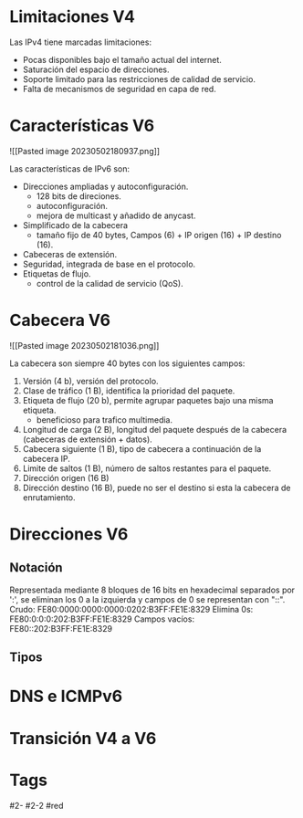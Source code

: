 # Limitaciones V4
Las IPv4 tiene marcadas limitaciones:
- Pocas disponibles bajo el tamaño actual del internet.
- Saturación del espacio de direcciones.
- Soporte limitado para las restricciones de calidad de servicio.
- Falta de mecanismos de seguridad en capa de red.

# Características V6

![[Pasted image 20230502180937.png]]

Las características de IPv6 son:
- Direcciones ampliadas y autoconfiguración.
	- 128 bits de direciones.
	- autoconfiguración.
	- mejora de multicast y añadido de anycast.
- Simplificado de la cabecera
	- tamaño fijo de 40 bytes, Campos (6) + IP origen (16) + IP destino (16).
- Cabeceras de extensión.
- Seguridad, integrada de base en el protocolo.
- Etiquetas de flujo.
	- control de la calidad de servicio (QoS).

# Cabecera V6

![[Pasted image 20230502181036.png]]

La cabecera son siempre 40 bytes con los siguientes campos:
1. Versión (4 b), versión del protocolo.
2. Clase de tráfico (1 B), identifica la prioridad del paquete.
3. Etiqueta de flujo (20 b), permite agrupar paquetes bajo una misma etiqueta.
	- beneficioso para trafico multimedia.
4. Longitud de carga (2 B), longitud del paquete después de la cabecera (cabeceras de extensión + datos).
5. Cabecera siguiente (1 B), tipo de cabecera a continuación de la cabecera IP.
6. Limite de saltos (1 B), número de saltos restantes para el paquete.
7. Dirección origen (16 B)
8. Dirección destino (16 B), puede no ser el destino si esta la cabecera de enrutamiento.

# Direcciones V6
## Notación
Representada mediante 8 bloques de 16 bits en hexadecimal separados por ':', se eliminan los 0 a la izquierda y campos de 0 se representan con "::".
Crudo: FE80:0000:0000:0000:0202:B3FF:FE1E:8329
Elimina 0s: FE80:0:0:0:202:B3FF:FE1E:8329
Campos vacíos: FE80::202:B3FF:FE1E:8329
## Tipos 
# DNS e ICMPv6
# Transición V4 a V6
# Tags
#2- 
#2-2 
#red 